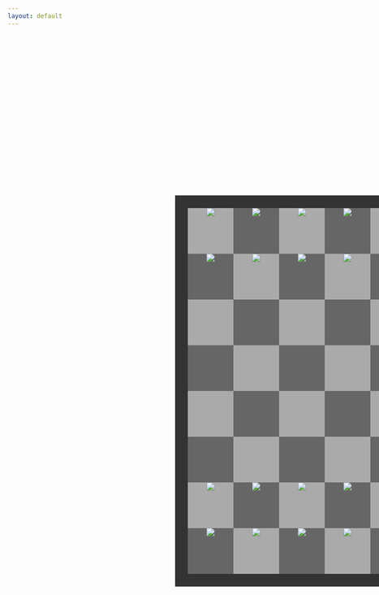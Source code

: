 ```yaml
---
layout: default
---
```


<html>

<head>
<meta charset="UTF-8"> 
<title>Chessboard</title>

<style type="text/css">

.chessboard {
    width: 720px;
    height: 720px;
    margin: 330px;
    border: 25px solid #333;
}
.dark {
    float: left;
    width: 90px;
    height: 90px;
    background-color: #666;
      font-size:50px;
    text-align:center;
    display: table-cell;
    vertical-align:middle;
}
.light {
    float: left;
    width: 90px;
    height: 90px;
    background-color: #aaa;
    font-size:50px;
    text-align:center;
    display: table-cell;
    vertical-align:middle;
}
.selected {
    float: left;
    width: 90px;
    height: 90px;
    background-color: #f0ff00;
    font-size:50px;
    text-align:center;
    display: table-cell;
    vertical-align:middle;
}

</style>

</head>

<body>

<div class="chessboard">
<!-- 1st -->
<div class="light"><img src="https://user-images.githubusercontent.com/111609656/211652996-c0172ff0-be0a-4dbb-bb88-3171928d002e.png"></div>
<div class="dark"><img src="https://user-images.githubusercontent.com/111609656/211653992-32ec4aa8-0efc-461c-ad3f-d920a7de3409.png"></div>
<div class="light"><img src="https://user-images.githubusercontent.com/111609656/211654176-b3c7d962-1b34-44be-9517-2bacbccbb0fe.png"></div>
<div class="dark"><img src="https://user-images.githubusercontent.com/111609656/211654476-3a8ddc05-829d-4811-9dc9-9fa6b6a7e462.png"></div>
<div class="light"><img src="https://user-images.githubusercontent.com/111609656/211654354-0f620469-cc9e-4e53-ba86-4f6016a99946.png"></div>
<div class="dark"><img src="https://user-images.githubusercontent.com/111609656/211654176-b3c7d962-1b34-44be-9517-2bacbccbb0fe.png"></div>
<div class="light"><img src="https://user-images.githubusercontent.com/111609656/211653992-32ec4aa8-0efc-461c-ad3f-d920a7de3409.png"></div>
<div class="dark"><img src="https://user-images.githubusercontent.com/111609656/211652996-c0172ff0-be0a-4dbb-bb88-3171928d002e.png"></div>
<!-- 2nd -->
<div class="dark"><img src="https://user-images.githubusercontent.com/111609656/211652465-ed79ab00-e038-459a-99ae-31fcd770379c.png"></div>
<div class="light"><img src="https://user-images.githubusercontent.com/111609656/211652465-ed79ab00-e038-459a-99ae-31fcd770379c.png"></div>
<div class="dark"><img src="https://user-images.githubusercontent.com/111609656/211652465-ed79ab00-e038-459a-99ae-31fcd770379c.png"></div>
<div class="light"><img src="https://user-images.githubusercontent.com/111609656/211652465-ed79ab00-e038-459a-99ae-31fcd770379c.png"></div>
<div class="dark"><img src="https://user-images.githubusercontent.com/111609656/211652465-ed79ab00-e038-459a-99ae-31fcd770379c.png"></div>
<div class="light"><img src="https://user-images.githubusercontent.com/111609656/211652465-ed79ab00-e038-459a-99ae-31fcd770379c.png"></div>
<div class="dark"><img src="https://user-images.githubusercontent.com/111609656/211652465-ed79ab00-e038-459a-99ae-31fcd770379c.png"></div>
<div class="light"><img src="https://user-images.githubusercontent.com/111609656/211652465-ed79ab00-e038-459a-99ae-31fcd770379c.png"></div>
<!-- 3th -->
<div class="light"></div>
<div class="dark"></div>
<div class="light"></div>
<div class="dark"></div>
<div class="light"></div>
<div class="dark"></div>
<div class="light"></div>
<div class="dark"></div>
<!-- 4st -->
<div class="dark"></div>
<div class="light"></div>
<div class="dark"></div>
<div class="light"></div>
<div class="dark"></div>
<div class="light"></div>
<div class="dark"></div>
<div class="light"></div>
<!-- 5th -->
<div class="light"></div>
<div class="dark"></div>
<div class="light"></div>
<div class="dark"></div>
<div class="light"></div>
<div class="dark"></div>
<div class="light"></div>
<div class="dark"></div>
<!-- 6th -->
<div class="dark"></div>
<div class="light"></div>
<div class="dark"></div>
<div class="light"></div>
<div class="dark"></div>
<div class="light"></div>
<div class="dark"></div>
<div class="light"></div>
<!-- 7th -->
<div class="light"><img src= "https://user-images.githubusercontent.com/111609656/211784497-79850d37-9666-41e1-bc81-5cb9b8becea1.png"></div>
<div class="dark"><img src= "https://user-images.githubusercontent.com/111609656/211784497-79850d37-9666-41e1-bc81-5cb9b8becea1.png"></div>
<div class="light"><img src= "https://user-images.githubusercontent.com/111609656/211784497-79850d37-9666-41e1-bc81-5cb9b8becea1.png"></div>
<div class="dark"><img src= "https://user-images.githubusercontent.com/111609656/211784497-79850d37-9666-41e1-bc81-5cb9b8becea1.png"></div>
<div class="light"><img src= "https://user-images.githubusercontent.com/111609656/211784497-79850d37-9666-41e1-bc81-5cb9b8becea1.png"></div>
<div class="dark"><img src= "https://user-images.githubusercontent.com/111609656/211784497-79850d37-9666-41e1-bc81-5cb9b8becea1.png"></div>
<div class="light"><img src= "https://user-images.githubusercontent.com/111609656/211784497-79850d37-9666-41e1-bc81-5cb9b8becea1.png"></div>
<div class="dark"><img src= "https://user-images.githubusercontent.com/111609656/211784497-79850d37-9666-41e1-bc81-5cb9b8becea1.png"></div>
<!-- 8th -->
<div class="dark"><img src="https://user-images.githubusercontent.com/111609656/211785224-44d3331d-1c23-4f9b-8b57-b8cb22a35ad7.png"></div>
<div class="light"><img src="https://user-images.githubusercontent.com/111609656/211785423-30a117d0-5217-4f90-8632-a35d06182765.png"></div>
<div class="dark"><img src="https://user-images.githubusercontent.com/111609656/211785559-87619dcd-9225-4d71-9807-58e2bfb7b9c1.png"></div>
<div class="light"><img src="https://user-images.githubusercontent.com/111609656/211785742-301835f0-cc33-4499-9364-c44461471ea5.png"></div>
<div class="dark"><img src="https://user-images.githubusercontent.com/111609656/211785666-0fad7801-bf94-4da7-9b40-a0675421b9e6.png"></div>
<div class="light"><img src="https://user-images.githubusercontent.com/111609656/211785559-87619dcd-9225-4d71-9807-58e2bfb7b9c1.png"></div>
<div class="dark"><img src="https://user-images.githubusercontent.com/111609656/211785423-30a117d0-5217-4f90-8632-a35d06182765.png"></div>
<div class="light"><img src="https://user-images.githubusercontent.com/111609656/211785224-44d3331d-1c23-4f9b-8b57-b8cb22a35ad7.png"></div>
</div>
</body>
</html>